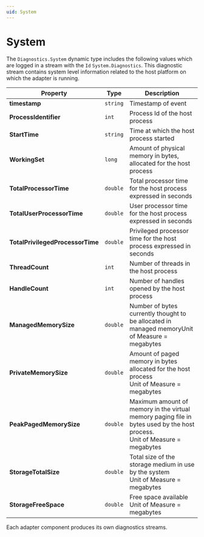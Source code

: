 ```yaml
---
uid: System
---
```


# System

The `Diagnostics.System` dynamic type includes the following values which are logged in a stream with the `Id` `System.Diagnostics`.
This diagnostic stream contains system level information related to the host platform on which the adapter is running.

| Property                            | Type       | Description                                                                       |
| ----------------------------------- | ---------- | --------------------------------------------------------------------------------- |
| **timestamp**                         | `string` | Timestamp of event                                                                |
| **ProcessIdentifier**                 | `int`    | Process Id of the host process                                                    |
| **StartTime**                         | `string` | Time at which the host process started                                            |
| **WorkingSet**                        | `long`   | Amount of physical memory in bytes, allocated for the host process                |
| **TotalProcessorTime**        | `double` | Total processor time for the host process expressed in seconds |
| **TotalUserProcessorTime**    | `double` | User processor time for the host process expressed in seconds                     |
| **TotalPrivilegedProcessorTime** | `double` | Privileged processor time for the host process expressed in seconds               |
| **ThreadCount**                       | `int`    | Number of threads in the host process                                             |
| **HandleCount**                       | `int`    | Number of handles opened by the host process                                      |
| **ManagedMemorySize**        | `double` | Number of bytes currently thought to be allocated in managed memoryUnit of Measure = megabytes |
| **PrivateMemorySize**        | `double` | Amount of paged memory in bytes allocated for the host process<br/>Unit of Measure = megabytes |
| **PeakPagedMemorySize**      | `double` | Maximum amount of memory in the virtual memory paging file in bytes used by the host process.<br/>Unit of Measure = megabytes |
| **StorageTotalSize**         | `double` | Total size of the storage medium in use by the system<br/>Unit of Measure = megabytes |
| **StorageFreeSpace**         | `double` | Free space available<br/>Unit of Measure = megabytes                              |

Each adapter component produces its own diagnostics streams.

